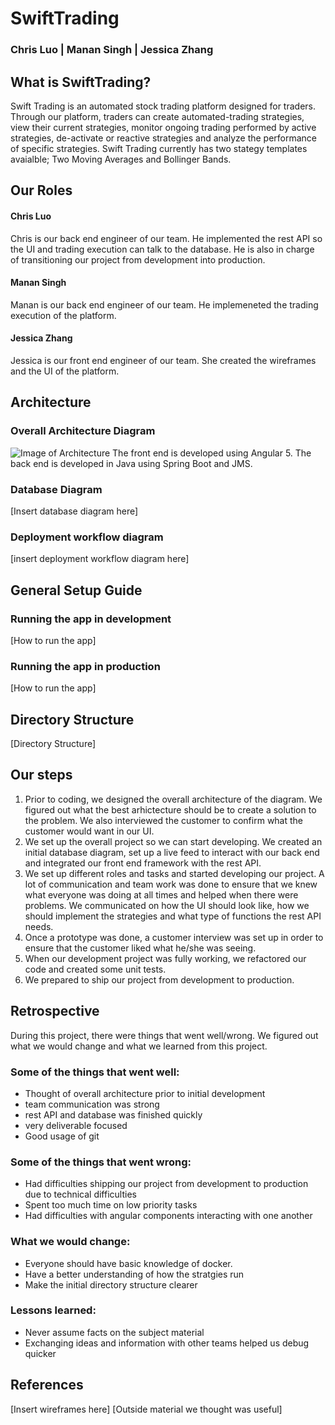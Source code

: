 # SwiftTrading
### Chris Luo | Manan Singh | Jessica Zhang

## What is SwiftTrading?

Swift Trading is an automated stock trading platform designed for traders. Through our platform, traders can create automated-trading strategies, view their current strategies, monitor ongoing trading performed by active strategies, de-activate or reactive strategies and analyze the performance of specific strategies. Swift Trading currently has two stategy templates avaialble; Two Moving Averages and Bollinger Bands. 

## Our Roles
#### Chris Luo
Chris is our back end engineer of our team. He implemented the rest API so the UI and trading execution can talk to the database. He is also in charge of transitioning our project from development into production. 
#### Manan Singh
Manan is our back end engineer of our team. He implemeneted the trading execution of the platform. 
#### Jessica Zhang
Jessica is our front end engineer of our team. She created the wireframes and the UI of the platform. 

## Architecture
### Overall Architecture Diagram 
![Image of Architecture](images/2018_Analyst_Project)
The front end is developed using Angular 5. 
The back end is developed in Java using Spring Boot and JMS.
### Database Diagram 
[Insert database diagram here]
### Deployment workflow diagram
[insert deployment workflow diagram here]

## General Setup Guide
### Running the app in development
[How to run the app]
### Running the app in production
[How to run the app]

## Directory Structure
[Directory Structure]

## Our steps
1. Prior to coding, we designed the overall architecture of the diagram. We figured out what the best arhictecture should be to create a solution to the problem. We also interviewed the customer to confirm what the customer would want in our UI. 
2. We set up the overall project so we can start developing. We created an initial database diagram, set up a live feed to interact with our back end and integrated our front end framework with the rest API. 
3. We set up different roles and tasks and started developing our project. A lot of communication and team work was done to ensure that we knew what everyone was doing at all times and helped when there were problems. We communicated on how the UI should look like, how we should implement the strategies and what type of functions the rest API needs.  
4. Once a prototype was done, a customer interview was set up in order to ensure that the customer liked what he/she was seeing. 
5. When our development project was fully working, we refactored our code and created some unit tests. 
6. We prepared to ship our project from development to production. 

## Retrospective
During this project, there were things that went well/wrong. We figured out what we would change and what we learned from this project.
### Some of the things that went well:
- Thought of overall architecture prior to initial development
- team communication was strong
- rest API and database was finished quickly
- very deliverable focused
- Good usage of git 
### Some of the things that went wrong:
- Had difficulties shipping our project from development to production due to technical difficulties
- Spent too much time on low priority tasks
- Had difficulties with angular components interacting with one another 
### What we would change:
- Everyone should have basic knowledge of docker. 
- Have a better understanding of how the stratgies run
- Make the initial directory structure clearer
### Lessons learned:
- Never assume facts on the subject material
- Exchanging ideas and information with other teams helped us debug quicker
## References
[Insert wireframes here]
[Outside material we thought was useful]
